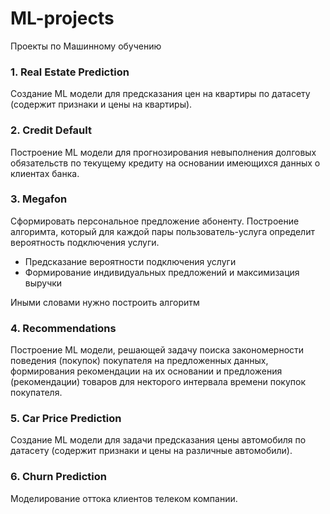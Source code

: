 # ML-projects
Проекты по Машинному обучению

### 1. Real Estate Prediction
Создание ML модели для предсказания цен на квартиры по датасету (содержит признаки и цены на квартиры). 

### 2. Credit Default
Построение ML модели для прогнозирования невыполнения долговых обязательств по текущему кредиту на основании имеющихся данных о клиентах банка.

### 3. Megafon

Сформировать персональное предложение абоненту. Построение алгоримта, который для каждой пары пользователь-услуга определит вероятность подключения услуги.

  * Предсказание вероятности подключения услуги
  * Формирование индивидуальных предложений и максимизация выручки

Иными словами нужно построить алгоритм

### 4. Recommendations
Построение ML модели, решающей задачу поиска закономерности поведения (покупок) покупателя на предложенных данных, формирования рекомендации на их основании и предложения (рекомендации) товаров для некторого интервала времени покупок покупателя.

### 5. Car Price Prediction
Создание ML модели для задачи предсказания цены автомобиля по датасету (содержит признаки и цены на различные автомобили).

### 6. Churn Prediction
Моделирование оттока клиентов телеком компании.

